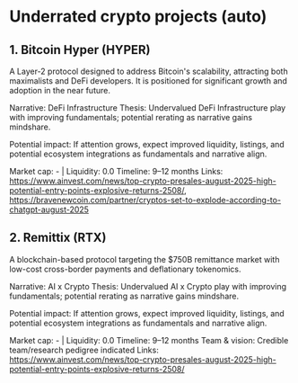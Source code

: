 # Underrated crypto projects (auto)

## 1. Bitcoin Hyper (HYPER)
A Layer-2 protocol designed to address Bitcoin's scalability, attracting both maximalists and DeFi developers. It is positioned for significant growth and adoption in the near future.

Narrative: DeFi Infrastructure
Thesis: Undervalued DeFi Infrastructure play with improving fundamentals; potential rerating as narrative gains mindshare.

Potential impact: If attention grows, expect improved liquidity, listings, and potential ecosystem integrations as fundamentals and narrative align.

Market cap: - | Liquidity: 0.0
Timeline: 9–12 months
Links: https://www.ainvest.com/news/top-crypto-presales-august-2025-high-potential-entry-points-explosive-returns-2508/, https://bravenewcoin.com/partner/cryptos-set-to-explode-according-to-chatgpt-august-2025

## 2. Remittix (RTX)
A blockchain-based protocol targeting the $750B remittance market with low-cost cross-border payments and deflationary tokenomics.

Narrative: AI x Crypto
Thesis: Undervalued AI x Crypto play with improving fundamentals; potential rerating as narrative gains mindshare.

Potential impact: If attention grows, expect improved liquidity, listings, and potential ecosystem integrations as fundamentals and narrative align.

Market cap: - | Liquidity: 0.0
Timeline: 9–12 months
Team & vision: Credible team/research pedigree indicated
Links: https://www.ainvest.com/news/top-crypto-presales-august-2025-high-potential-entry-points-explosive-returns-2508/
